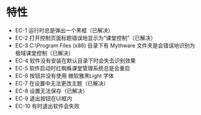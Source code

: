 # 特性
* EC-1  运行时总是弹出一个黑框（已解决）
* EC-2  打开控制页面标题错误地显示为“课堂控制”（已解决）
* EC-3  C:\Program Files (x86) 目录下有 Mythware 文件夹是会错误地识别为极域课堂控制（已解决）
* EC-4  软件没有安装在默认目录下时会失去识别效果
* EC-5  软件启动时红蜘蛛课堂管理系统总是会重启
* EC-6  按钮并没有使用 微软雅黑Light 字体
* EC-7  在设置中无法更改主题（已解决）
* EC-8  设置无法保存（已解决）
* EC-9  退出按钮在UI框内
* EC-10 有时退出软件会失败